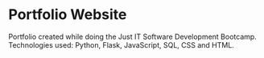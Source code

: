 # Portfolio Website

Portfolio created while doing the Just IT Software Development Bootcamp.  
Technologies used: Python, Flask, JavaScript, SQL, CSS and HTML.
